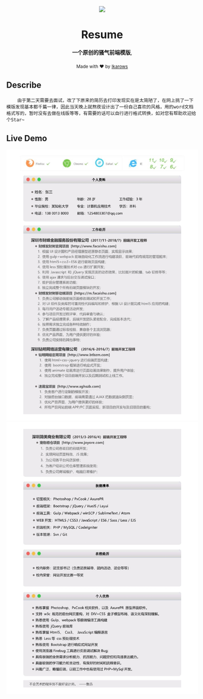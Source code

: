 <div align="center">
<p><img width="150" src="https://avatars0.githubusercontent.com/u/25151659?s=460&v=4"></p>

<h1>Resume</h1>

<p>
  <strong>一个原创的骚气前端模版</strong>,
</p>

<p>
  <sub>Made with ❤︎ by
    <a href="https://github.com/Ikarows">Ikarows</a>
  </sub>
</p>

</div>

## Describe
```
    由于第二天需要去面试，改了下原来的简历去打印发现实在是太简陋了，在网上挑了一下模版发现基本都千篇一律，因此当天晚上就熬夜设计出了一份自己喜欢的风格，用的word文档格式写的，暂时没有去做在线版等等，有需要的话可以自行进行格式转换，如对您有帮助欢迎给个Star~
```

## Live Demo
![Image text](https://github.com/Ikarows/Resume/blob/master/preview/0_1.jpg)
![Image text](https://github.com/Ikarows/Resume/blob/master/preview/0_2.jpg)

